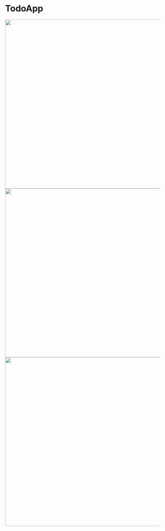 # TodoApp

<p>
  <img height="550" align="center" src="https://user-images.githubusercontent.com/55949311/188325181-0c8d10c6-950f-47ea-969f-20b62994935a.png"/>
  <img height="550" align="center" src="https://user-images.githubusercontent.com/55949311/188325189-afab6976-b72f-4c72-b2e3-98615253e05c.png"/>
  <img height="550" align="center" src="https://user-images.githubusercontent.com/55949311/188325193-dbdf2232-852d-4f28-a2f1-92ba39eff65b.png"/>
</p>

